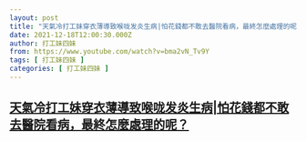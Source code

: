 ```yaml
---
layout: post
title: "天氣冷打工妹穿衣薄導致喉咙发炎生病|怕花錢都不敢去醫院看病，最終怎麼處理的呢？"
date: 2021-12-18T12:00:30.000Z
author: 打工妹四妹
from: https://www.youtube.com/watch?v=bma2vN_Tv9Y
tags: [ 打工妹四妹 ]
categories: [ 打工妹四妹 ]
---
```

<!--1639828830000-->
[天氣冷打工妹穿衣薄導致喉咙发炎生病|怕花錢都不敢去醫院看病，最終怎麼處理的呢？](https://www.youtube.com/watch?v=bma2vN_Tv9Y)
------

<div>

</div>
